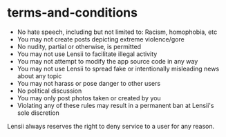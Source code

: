# terms-and-conditions

- No hate speech, including but not limited to: Racism, homophobia, etc
- You may not create posts depicting extreme violence/gore
- No nudity, partial or otherwise, is permitted
- You may not use Lensii to facilitate illegal activity
- You may not attempt to modify the app source code in any way
- You may not use Lensii to spread fake or intentionally misleading news about any topic
- You may not harass or pose danger to other users
- No political discussion
- You may only post photos taken or created by you
- Violating any of these rules may result in a permanent ban at Lensii's sole discretion



Lensii always reserves the right to deny service to a user for any reason.
